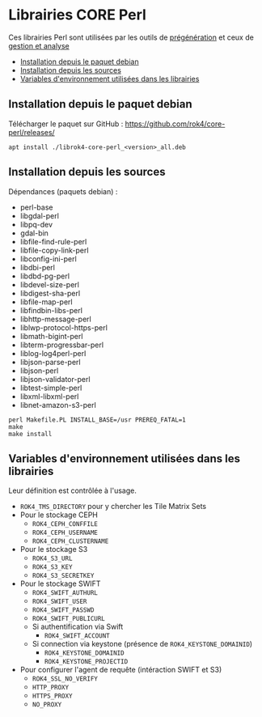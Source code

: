 # Librairies CORE Perl

Ces librairies Perl sont utilisées par les outils de [prégénération](https://github.com/rok4/pregeneration) et ceux de [gestion et analyse](https://github.com/rok4/tools)

- [Installation depuis le paquet debian](#installation-depuis-le-paquet-debian)
- [Installation depuis les sources](#installation-depuis-les-sources)
- [Variables d'environnement utilisées dans les librairies](#variables-denvironnement-utilisées-dans-les-librairies)

## Installation depuis le paquet debian

Télécharger le paquet sur GitHub : https://github.com/rok4/core-perl/releases/

```
apt install ./librok4-core-perl_<version>_all.deb
```

## Installation depuis les sources

Dépendances (paquets debian) :

* perl-base
* libgdal-perl
* libpq-dev
* gdal-bin
* libfile-find-rule-perl
* libfile-copy-link-perl
* libconfig-ini-perl
* libdbi-perl
* libdbd-pg-perl
* libdevel-size-perl
* libdigest-sha-perl
* libfile-map-perl
* libfindbin-libs-perl
* libhttp-message-perl
* liblwp-protocol-https-perl
* libmath-bigint-perl
* libterm-progressbar-perl
* liblog-log4perl-perl
* libjson-parse-perl
* libjson-perl
* libjson-validator-perl
* libtest-simple-perl
* libxml-libxml-perl
* libnet-amazon-s3-perl

```
perl Makefile.PL INSTALL_BASE=/usr PREREQ_FATAL=1
make
make install
```

## Variables d'environnement utilisées dans les librairies

Leur définition est contrôlée à l'usage.

* `ROK4_TMS_DIRECTORY` pour y chercher les Tile Matrix Sets
* Pour le stockage CEPH
    - `ROK4_CEPH_CONFFILE`
    - `ROK4_CEPH_USERNAME`
    - `ROK4_CEPH_CLUSTERNAME`
* Pour le stockage S3
    - `ROK4_S3_URL`
    - `ROK4_S3_KEY`
    - `ROK4_S3_SECRETKEY`
* Pour le stockage SWIFT
    - `ROK4_SWIFT_AUTHURL`
    - `ROK4_SWIFT_USER`
    - `ROK4_SWIFT_PASSWD`
    - `ROK4_SWIFT_PUBLICURL`
    - Si authentification via Swift
        - `ROK4_SWIFT_ACCOUNT`
    - Si connection via keystone (présence de `ROK4_KEYSTONE_DOMAINID`)
        - `ROK4_KEYSTONE_DOMAINID`
        - `ROK4_KEYSTONE_PROJECTID`
* Pour configurer l'agent de requête (intéraction SWIFT et S3)
    - `ROK4_SSL_NO_VERIFY`
    - `HTTP_PROXY`
    - `HTTPS_PROXY`
    - `NO_PROXY`